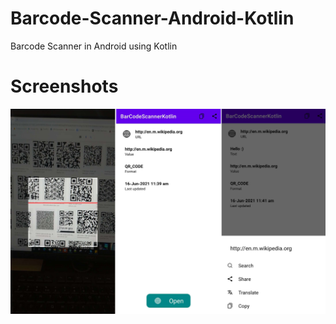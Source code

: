 # Barcode-Scanner-Android-Kotlin
Barcode Scanner in Android using Kotlin

# Screenshots

![alt text](https://github.com/myaqoob7/Barcode-Scanner-Android-Kotlin/blob/master/Screenshots/Screenshot.png?raw=true)
